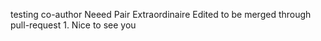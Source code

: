 testing co-author
Neeed Pair Extraordinaire
Edited to be merged through pull-request 1.
Nice to see you
